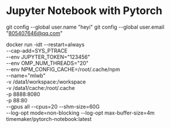 # Jupyter Notebook with Pytorch
git config --global user.name "heyi"
git config --global user.email "805407646@qq.com"


docker run -idt --restart=always  \
  --cap-add=SYS_PTRACE \
  --env JUPYTER_TOKEN="123456" \
  --env OMP_NUM_THREADS="20" \
  --env NPM_CONFIG_CACHE=/root/.cache/npm \
  --name="mlwb" \
  -v /data1/workspace:/workspace \
  -v /data1/cache:/root/.cache \
  -p 8888:8080 \
  -p 88:80 \
  --gpus all  --cpus=20  --shm-size=60G \
  --log-opt mode=non-blocking --log-opt max-buffer-size=4m \
  timemaker/pytorch-notebook:latest
